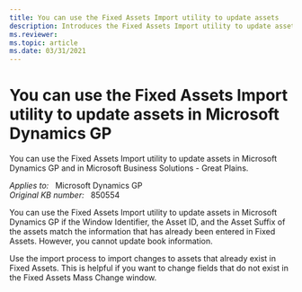 ```yaml
---
title: You can use the Fixed Assets Import utility to update assets
description: Introduces the Fixed Assets Import utility to update assets in Microsoft Dynamics GP.
ms.reviewer:
ms.topic: article
ms.date: 03/31/2021
---
```

# You can use the Fixed Assets Import utility to update assets in Microsoft Dynamics GP

You can use the Fixed Assets Import utility to update assets in Microsoft Dynamics GP and in Microsoft Business Solutions - Great Plains.

_Applies to:_ &nbsp; Microsoft Dynamics GP  
_Original KB number:_ &nbsp; 850554

You can use the Fixed Assets Import utility to update assets in Microsoft Dynamics GP if the Window Identifier, the Asset ID, and the Asset Suffix of the assets match the information that has already been entered in Fixed Assets. However, you cannot update book information.

Use the import process to import changes to assets that already exist in Fixed Assets. This is helpful if you want to change fields that do not exist in the Fixed Assets Mass Change window.
